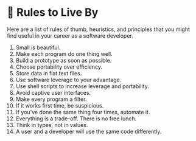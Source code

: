 # 🌟 Rules to Live By

Here are a list of rules of thumb, heuristics, and principles that you might find useful in your career as a software developer.

1. Small is beautiful.
2. Make each program do one thing well.
3. Build a prototype as soon as possible.
4. Choose portability over efficiency.
5. Store data in flat text files.
6. Use software leverage to your advantage.
7. Use shell scripts to increase leverage and portability.
8. Avoid captive user interfaces.
9. Make every program a filter.
10. If it works first time, be suspicious.
11. If you've done the same thing four times, automate it.
12. Everything is a trade-off. There is no free lunch.
13. Think in types, not in values.
14. A user and a developer will use the same code differently.
